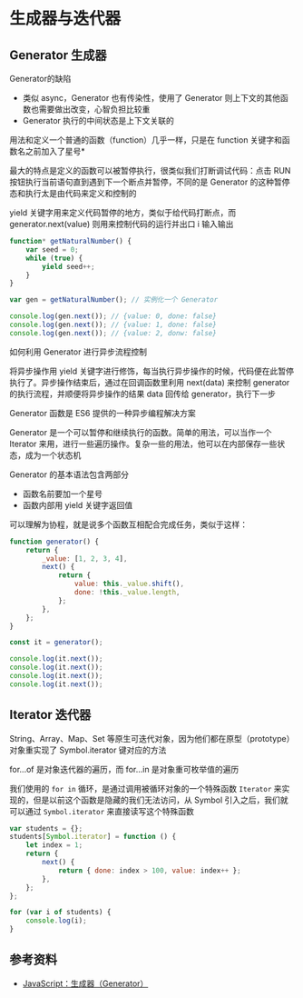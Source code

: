 # 生成器与迭代器







## Generator 生成器

Generator的缺陷

- 类似 async，Generator 也有传染性，使用了 Generator 则上下文的其他函数也需要做出改变，心智负担比较重
- Generator 执行的中间状态是上下文关联的





用法和定义一个普通的函数（function）几乎一样，只是在 function 关键字和函数名之前加入了星号\*

最大的特点是定义的函数可以被暂停执行，很类似我们打断调试代码：点击 RUN 按钮执行当前语句直到遇到下一个断点并暂停，不同的是 Generator 的这种暂停态和执行太是由代码来定义和控制的

yield 关键字用来定义代码暂停的地方，类似于给代码打断点，而 generator.next(value) 则用来控制代码的运行并出口 i 输入输出

```javascript
function* getNaturalNumber() {
    var seed = 0;
    while (true) {
        yield seed++;
    }
}

var gen = getNaturalNumber(); // 实例化一个 Generator

console.log(gen.next()); // {value: 0, done: false}
console.log(gen.next()); // {value: 1, done: false}
console.log(gen.next()); // {value: 2, donw: false}
```

如何利用 Generator 进行异步流程控制

将异步操作用 yield 关键字进行修饰，每当执行异步操作的时候，代码便在此暂停执行了。异步操作结束后，通过在回调函数里利用 next(data) 来控制 generator 的执行流程，并顺便将异步操作的结果 data 回传给 generator，执行下一步

Generator 函数是 ES6 提供的一种异步编程解决方案

Generator 是一个可以暂停和继续执行的函数。简单的用法，可以当作一个 Iterator 来用，进行一些遍历操作。复杂一些的用法，他可以在内部保存一些状态，成为一个状态机

Generator 的基本语法包含两部分

-   函数名前要加一个星号
-   函数内部用 yield 关键字返回值

可以理解为协程，就是说多个函数互相配合完成任务，类似于这样：

```javascript
function generator() {
    return {
        _value: [1, 2, 3, 4],
        next() {
            return {
                value: this._value.shift(),
                done: !this._value.length,
            };
        },
    };
}

const it = generator();

console.log(it.next());
console.log(it.next());
console.log(it.next());
console.log(it.next());
```







## Iterator 迭代器

String、Array、Map、Set 等原生可迭代对象，因为他们都在原型（prototype）对象重实现了 Symbol.iterator 键对应的方法

for...of 是对象迭代器的遍历，而 for...in 是对象重可枚举值的遍历

我们使用的 `for in` 循环，是通过调用被循环对象的一个特殊函数 `Iterator` 来实现的，但是以前这个函数是隐藏的我们无法访问，从 Symbol 引入之后，我们就可以通过 `Symbol.iterator` 来直接读写这个特殊函数

```javascript
var students = {};
students[Symbol.iterator] = function () {
    let index = 1;
    return {
        next() {
            return { done: index > 100, value: index++ };
        },
    };
};

for (var i of students) {
    console.log(i);
}
```

## 参考资料

-   [JavaScript：生成器（Generator）](https://www.jianshu.com/p/da611c080feb)
